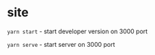 # site

`yarn start` - start developer version on 3000 port

`yarn serve` - start server on 3000 port
